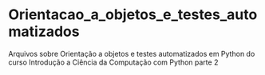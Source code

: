 # Orientacao_a_objetos_e_testes_automatizados
Arquivos sobre Orientação a objetos e testes automatizados em Python do curso Introdução a Ciência da Computação com Python parte 2
